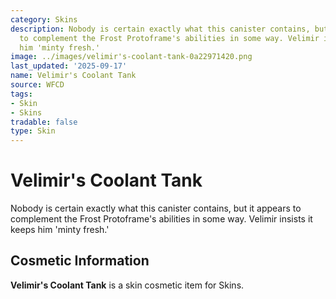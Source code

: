 ```yaml
---
category: Skins
description: Nobody is certain exactly what this canister contains, but it appears
  to complement the Frost Protoframe's abilities in some way. Velimir insists it keeps
  him 'minty fresh.'
image: ../images/velimir's-coolant-tank-0a22971420.png
last_updated: '2025-09-17'
name: Velimir's Coolant Tank
source: WFCD
tags:
- Skin
- Skins
tradable: false
type: Skin
---
```


# Velimir's Coolant Tank

Nobody is certain exactly what this canister contains, but it appears to complement the Frost Protoframe's abilities in some way. Velimir insists it keeps him 'minty fresh.'

## Cosmetic Information

**Velimir's Coolant Tank** is a skin cosmetic item for Skins.

